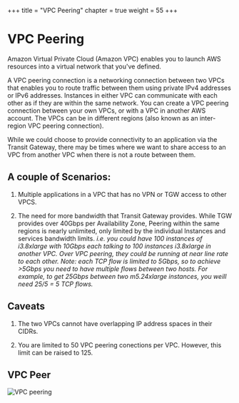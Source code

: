 +++
title = "VPC Peering"
chapter = true
weight = 55
+++

# VPC Peering

Amazon Virtual Private Cloud (Amazon VPC) enables you to launch AWS resources into a virtual network that you've defined.

A VPC peering connection is a networking connection between two VPCs that enables you to route traffic between them using private IPv4 addresses or IPv6 addresses. Instances in either VPC can communicate with each other as if they are within the same network. You can create a VPC peering connection between your own VPCs, or with a VPC in another AWS account. The VPCs can be in different regions (also known as an inter-region VPC peering connection).

While we could choose to provide connectivity to an application via the Transit Gateway, there may be times where we want to share access to an VPC from another VPC when there is not a route between them. 

## A couple of Scenarios:

1. Multiple applications in a VPC that has no VPN or TGW access to other VPCS.

1. The need for more bandwidth that Transit Gateway provides. While TGW provides over 40Gbps per Availability Zone, Peering within the same regions is nearly unlimited, only limited by the individual Instances and services bandwidth limits. *i.e. you could have 100 instances of i3.8xlarge with 10Gbps each talking to 100 instances i3.8xlarge in another VPC. Over VPC peering, they could be running at near line rate to each other. Note: each TCP flow is limited to 5Gbps, so to achieve >5Gbps you need to have multiple flows between two hosts. For example, to get 25Gbps between two m5.24xlarge instances, you weill need 25/5 = 5 TCP flows.*

## Caveats

1. The two VPCs cannot have overlapping IP address spaces in their CIDRs. 

1. You are limited to 50 VPC peering conections per VPC. However, this limit can be raised to 125.


## VPC Peer

![VPC peering](../images/peer-np1tonp2diagram.png)


